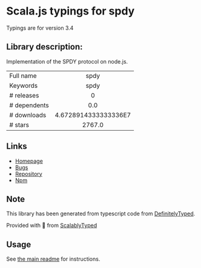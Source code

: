 
# Scala.js typings for spdy

Typings are for version 3.4

## Library description:
Implementation of the SPDY protocol on node.js.

|                    |                 |
| ------------------ | :-------------: |
| Full name          | spdy |
| Keywords           | spdy |
| # releases         | 0 |
| # dependents       | 0.0 |
| # downloads        | 4.6728914333333336E7 |
| # stars            | 2767.0 |

## Links
- [Homepage](https://github.com/indutny/node-spdy)
- [Bugs](https://github.com/spdy-http2/node-spdy/issues)
- [Repository](https://github.com/indutny/node-spdy)
- [Npm](https://www.npmjs.com/package/spdy)
    


## Note
This library has been generated from typescript code from [DefinitelyTyped](https://definitelytyped.org).

Provided with :purple_heart: from [ScalablyTyped](https://github.com/oyvindberg/ScalablyTyped)

## Usage
See [the main readme](../../readme.md) for instructions.


